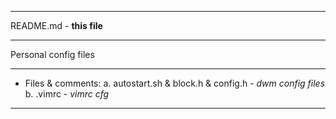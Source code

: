 ***
README.md - **this file**
***
Personal config files
***
+ Files & comments:
  a. autostart.sh & block.h & config.h - *dwm config files*
  b. .vimrc - *vimrc cfg*
***
